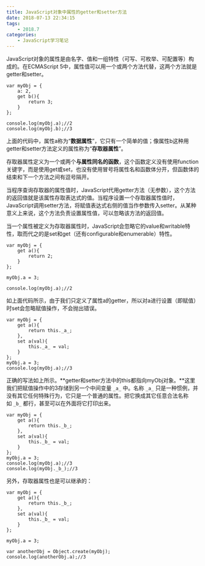 ```yaml
---
title: JavaScript对象中属性的getter和setter方法
date: 2018-07-13 22:34:15
tags:
	- 2018.7
categories:
	- JavaScript学习笔记
---
```


JavaScript对象的属性是由名字、值和一组特性（可写、可枚举、可配置等）构成的。在ECMAScript 5中，属性值可以用一个或两个方法代替，这两个方法就是getter和setter。

```
var myObj = {
    a: 2,
    get b(){
        return 3;
    }   
};

console.log(myObj.a);//2
console.log(myObj.b);//3
```

上面的代码中，属性a称为“**数据属性**”，它只有一个简单的值；像属性b这种用getter和setter方法定义的属性称为“**存取器属性**”。

存取器属性定义为一个或两个**与属性同名的函数**，这个函数定义没有使用function关键字，而是使用get或set，也没有使用冒号将属性名和函数体分开，但函数体的结束和下一个方法之间有逗号隔开。

当程序查询存取器的属性值时，JavaScript代用getter方法（无参数），这个方法的返回值就是该属性存取表达式的值。当程序设置一个存取器属性值时，JavaScript调用setter方法，将赋值表达式右侧的值当作参数传入setter。从某种意义上来说，这个方法负责设置属性值，可以忽略该方法的返回值。

当一个属性被定义为存取器属性时，JavaScript会忽略它的value和writable特性，取而代之的是set和get（还有configurable和enumerable）特性。

```
var myObj = {
    get a(){
        return 2;
    }   
};

myObj.a = 3;

console.log(myObj.a);//2
```

如上面代码所示，由于我们只定义了属性a的getter，所以对a进行设置（即赋值）时set会忽略赋值操作，不会抛出错误。

```
var myObj = {
    get a(){
        return this._a_;
    },
    set a(val){
        this._a_ = val;
    }   
};
myObj.a = 3;
console.log(myObj.a);//3
```

正确的写法如上所示。**getter和setter方法中的this都指向myObj对象。**这里我们把赋值操作中的3存储到另一个中间变量 `_a_` 中。名称 `_a_` 只是一种惯例，并没有其它任何特殊行为，它只是一个普通的属性。把它换成其它任意合法名称如 `_b_` 都行，甚至可以在外面将它打印出来。

```
var myObj = {
    get a(){
        return this._b_;
    },
    set a(val){
        this._b_ = val;
    }   
};
myObj.a = 3;
console.log(myObj.a);//3
console.log(myObj._b_);//3
```

另外，存取器属性也是可以继承的：

```
var myObj = {
    get a(){
        return this._b_;
    },
    set a(val){
        this._b_ = val;
    }   
};

myObj.a = 3;

var anotherObj = Object.create(myObj);
console.log(anotherObj.a);//3
```
